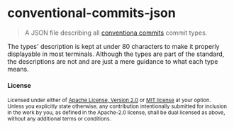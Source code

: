 # conventional-commits-json

> A JSON file describing all [conventiona commits][cc] commit types.

The types' description is kept at under 80 characters to make it properly displayable in most terminals. Although the types are part of the standard, the descriptions are not and are just a mere guidance to what each type means.

[cc]: https://www.conventionalcommits.org/en/v1.0.0/#specification

#### License

<sup>
Licensed under either of <a href="license-apache">Apache License, Version
2.0</a> or <a href="license-mit">MIT license</a> at your option.
</sup>

<br>

<sub>
Unless you explicitly state otherwise, any contribution intentionally submitted
for inclusion in the work by you, as defined in the Apache-2.0 license, shall be
dual licensed as above, without any additional terms or conditions.
</sub>
